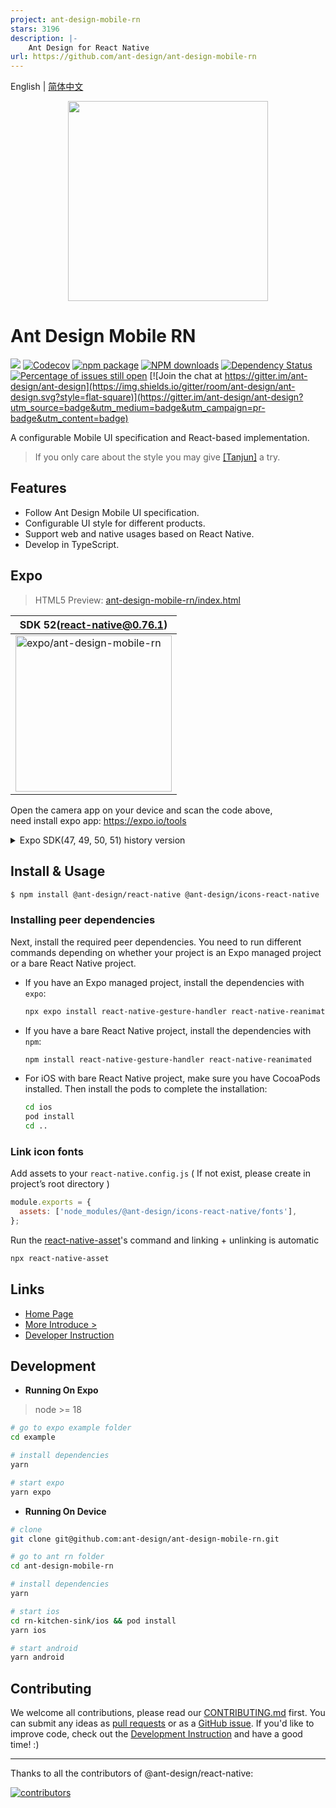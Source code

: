 ```yaml
---
project: ant-design-mobile-rn
stars: 3196
description: |-
    Ant Design for React Native
url: https://github.com/ant-design/ant-design-mobile-rn
---
```


English | [简体中文](./README.zh-CN.md)

<p align="center">
  <a href="http://rn.mobile.ant.design">
    <img width="320" src="https://zos.alipayobjects.com/rmsportal/wIjMDnsrDoPPcIV.png">
  </a>
</p>

# Ant Design Mobile RN

[![](https://img.shields.io/travis/ant-design/ant-design-mobile-rn.svg?style=flat-square)](https://travis-ci.org/ant-design/ant-design-mobile-rn)
[![Codecov](https://img.shields.io/codecov/c/github/ant-design/ant-design-mobile-rn.svg?style=flat-square)](https://codecov.io/gh/ant-design/ant-design-mobile-rn)
[![npm package](https://img.shields.io/npm/v/@ant-design/react-native.svg?style=flat-square)](https://www.npmjs.org/package/@ant-design/react-native)
[![NPM downloads](http://img.shields.io/npm/dm/@ant-design/react-native.svg?style=flat-square)](https://npmjs.org/package/@ant-design/react-native)
[![Dependency Status](https://david-dm.org/ant-design/ant-design-mobile-rn.svg?style=flat-square)](https://david-dm.org/ant-design/ant-design-mobile-rn)
[![Percentage of issues still open](http://isitmaintained.com/badge/open/ant-design/ant-design-mobile-rn.svg)](http://isitmaintained.com/project/ant-design/ant-design-mobile-rn 'Percentage of issues still open')
[![Join the chat at https://gitter.im/ant-design/ant-design](https://img.shields.io/gitter/room/ant-design/ant-design.svg?style=flat-square)](https://gitter.im/ant-design/ant-design?utm_source=badge&utm_medium=badge&utm_campaign=pr-badge&utm_content=badge)

A configurable Mobile UI specification and React-based implementation.

> If you only care about the style you may give [[Tanjun]](https://github.com/bang88/Tanjun) a try. 

## Features

- Follow Ant Design Mobile UI specification.
- Configurable UI style for different products.
- Support web and native usages based on React Native.
- Develop in TypeScript.

## Expo

> HTML5 Preview: [ant-design-mobile-rn/index.html](https://1uokun.github.io/ant-design-mobile-rn/index.html)


|SDK 52(react-native@0.76.1)|
|--|
| [<img width="250" alt="expo/ant-design-mobile-rn" src="https://qr.expo.dev/eas-update?slug=exp&projectId=7729a68b-f881-4294-89f5-5ae751bfb2b2&groupId=1a1dbedd-d817-4dee-a5d9-1e7cc1ebe4a0&host=u.expo.dev" />](https://expo.dev/preview/update?message=5.3.0(sdk%3A52)&updateRuntimeVersion=5.3.0&createdAt=2024-11-14T08%3A25%3A05.823Z&slug=exp&projectId=7729a68b-f881-4294-89f5-5ae751bfb2b2&group=1a1dbedd-d817-4dee-a5d9-1e7cc1ebe4a0) |

Open the camera app on your device and scan the code above, <br>
need install expo app: https://expo.io/tools

<details><summary>Expo SDK(47, 49, 50, 51) history version</summary>

|SDK 47 iOS|SDK 47 Android|SDK 49,50|SDK 51|
|--|--|--|--|
| [<img width="250" alt="expo/ant-design-mobile-rn" src="https://qr.expo.dev/eas-update?updateId=38b3a547-ab2b-4066-95ed-400f1707dcc6&appScheme=exp&host=u.expo.dev" />](https://expo.dev/@1uokun/ant-design-mobile-rn) | [<img width="250" alt="expo/ant-design-mobile-rn" src="https://qr.expo.dev/eas-update?updateId=05f0e308-2dd5-4cb9-9e6b-1ae31561bfee&appScheme=exp&host=u.expo.dev" />](https://expo.dev/@1uokun/ant-design-mobile-rn) | [<img width="250" alt="expo/ant-design-mobile-rn" src="https://qr.expo.dev/eas-update?slug=exp&projectId=7729a68b-f881-4294-89f5-5ae751bfb2b2&groupId=bbf0a647-4ff2-46bd-9aad-dfd81bc6ba08" />](https://expo.dev/preview/update?message=5.2.2&updateRuntimeVersion=5.2.2&createdAt=2024-08-12T13%3A33%3A56.096Z&slug=exp&projectId=7729a68b-f881-4294-89f5-5ae751bfb2b2&group=bbf0a647-4ff2-46bd-9aad-dfd81bc6ba08) | [<img width="250" alt="expo/ant-design-mobile-rn" src="https://qr.expo.dev/eas-update?slug=exp&projectId=7729a68b-f881-4294-89f5-5ae751bfb2b2&groupId=cb809e16-1f0b-4f2c-9c28-417d7a67abfe&host=u.expo.dev" />](https://expo.dev/preview/update?message=5.3.0&updateRuntimeVersion=5.3.0&createdAt=2024-11-14T07%3A33%3A14.502Z&slug=exp&projectId=7729a68b-f881-4294-89f5-5ae751bfb2b2&group=cb809e16-1f0b-4f2c-9c28-417d7a67abfe) |
</details>


## Install & Usage

```bash
$ npm install @ant-design/react-native @ant-design/icons-react-native
```

### Installing peer dependencies

Next, install the required peer dependencies. You need to run different commands depending on whether your project is an Expo managed project or a bare React Native project.

 - If you have an Expo managed project, install the dependencies with `expo`:
   ```bash
   npx expo install react-native-gesture-handler react-native-reanimated
   ```

 - If you have a bare React Native project, install the dependencies with `npm`:
   ```bash
   npm install react-native-gesture-handler react-native-reanimated
   ```

 - For iOS with bare React Native project, make sure you have CocoaPods installed. Then install the pods to complete the installation:
   ```bash
   cd ios
   pod install
   cd ..
   ```

### Link icon fonts

Add assets to your `react-native.config.js` ( If not exist, please create in project’s root directory )
```js
module.exports = {
  assets: ['node_modules/@ant-design/icons-react-native/fonts'],
};
```
Run the [react-native-asset](https://github.com/unimonkiez/react-native-asset)'s command and linking + unlinking is automatic
```bash
npx react-native-asset
```

## Links

- [Home Page](http://rn.mobile.ant.design)
- [More Introduce >](docs/react/introduce.en-US.md)
- [Developer Instruction](development.en-US.md)

## Development

 - **Running On Expo**

> node >= 18

```bash
# go to expo example folder
cd example

# install dependencies
yarn

# start expo
yarn expo
```

 - **Running On Device**

```bash
# clone
git clone git@github.com:ant-design/ant-design-mobile-rn.git

# go to ant rn folder
cd ant-design-mobile-rn

# install dependencies
yarn

# start ios
cd rn-kitchen-sink/ios && pod install
yarn ios 

# start android
yarn android
```

## Contributing

We welcome all contributions, please read our [CONTRIBUTING.md](https://github.com/ant-design/ant-design-mobile-rn/blob/master/.github/CONTRIBUTING.md) first. You can submit any ideas as [pull requests](https://github.com/ant-design/ant-design-mobile-rn/pulls) or as a [GitHub issue](https://github.com/ant-design/ant-design-mobile-rn/issues). If you'd like to improve code, check out the [Development Instruction](https://github.com/ant-design/ant-design-mobile-rn/blob/master/development.en-US.md) and have a good time! :)

---

Thanks to all the contributors of @ant-design/react-native:

<a href="https://github.com/ant-design/ant-design-mobile-rn/graphs/contributors">
  <img src="https://opencollective.com/ant-design-mobile-rn/contributors.svg?width=960&button=false" alt="contributors" />
</a>
